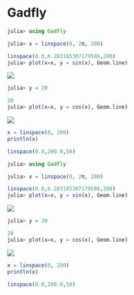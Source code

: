 
# Gadfly

````julia
julia> using Gadfly

julia> x = linspace(0, 2π, 200)

linspace(0.0,6.283185307179586,200)
julia> plot(x=x, y = sin(x), Geom.line)

````


![](figures/gadfly_markdown_test_1_1.png)

````julia
julia> y = 20

20
julia> plot(x=x, y = cos(x), Geom.line)
````


![](figures/gadfly_markdown_test_1_2.png)




````julia
x = linspace(0, 200)
println(x)
````


````julia
linspace(0.0,200.0,50)
````






````julia
julia> using Gadfly

julia> x = linspace(0, 2π, 200)

linspace(0.0,6.283185307179586,200)
julia> plot(x=x, y = sin(x), Geom.line)

````


![](figures/gadfly_markdown_test_3_1.png)

````julia
julia> y = 20

20
julia> plot(x=x, y = cos(x), Geom.line)
````


![](figures/gadfly_markdown_test_3_2.png)



````julia
x = linspace(0, 200)
println(x)
````


````julia
linspace(0.0,200.0,50)
````


